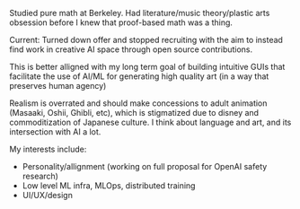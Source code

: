 Studied pure math at Berkeley. Had literature/music theory/plastic arts obsession before I knew that proof-based math was a thing.

Current: Turned down offer and stopped recruiting with the aim to instead find work in creative AI space through open source contributions. 

This is better alligned with my long term goal of building intuitive GUIs that facilitate the use of AI/ML for generating high quality art (in a way that preserves human agency)


Realism is overrated and should make concessions to adult animation (Masaaki, Oshii, Ghibli, etc), which is stigmatized due to disney and commoditization of Japanese culture.
I think about language and art, and its intersection with AI a lot. 




My interests include:

- Personality/allignment (working on full proposal for OpenAI safety research)
- Low level ML infra, MLOps, distributed training
- UI/UX/design
